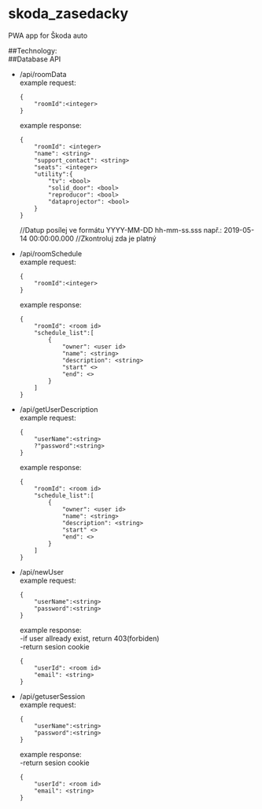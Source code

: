 # skoda_zasedacky
PWA app for Škoda auto

##Technology:<br/>
##Database API
- /api/roomData<br/>
    example request:
    ```
    {
        "roomId":<integer>
    }
    ```
    example response:
    ```
    {   
        "roomId": <integer>
        "name": <string>
        "support_contact": <string>
        "seats": <integer>
        "utility":{
            "tv": <bool>
            "solid_door": <bool>
            "reproducor": <bool>
            "dataprojector": <bool>
        }
    }
    ```
    
    //Datup posílej ve formátu YYYY-MM-DD hh-mm-ss.sss  např.: 2019-05-14 00:00:00.000
    //Zkontroluj zda je platný
- /api/roomSchedule <br/>
    example request:
    ```
    {
        "roomId":<integer>
    }
    ```
    example response:
    ```
    {   
        "roomId": <room id>
        "schedule_list":[
            {
                "owner": <user id>
                "name": <string>
                "description": <string>
                "start" <>
                "end": <>
            }
        ]
    }
    ```
- /api/getUserDescription<br/>
    example request:
    ```
    {
        "userName":<string>
        ?"password":<string>
    }
    ```
    example response:
    ```
    {   
        "roomId": <room id>
        "schedule_list":[
            {
                "owner": <user id>
                "name": <string>
                "description": <string>
                "start" <>
                "end": <>
            }
        ]
    }
    ```
- /api/newUser<br/>
    example request:
    ```
    {
        "userName":<string>
        "password":<string>
    }
    ```
    example response:<br/>
        -if user allready exist, return 403(forbiden)<br/>
        -return sesion cookie
    ```
    {   
        "userId": <room id>
        "email": <string>
    }
    ```
- /api/getuserSession<br/>
    example request:
    ```
    {
        "userName":<string>
        "password":<string>
    }
    ```
    example response:<br/>
        -return sesion cookie
    ```
    {   
        "userId": <room id>
        "email": <string>
    }
    ```
